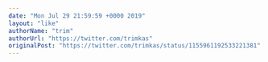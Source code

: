 ```yaml
---
date: "Mon Jul 29 21:59:59 +0000 2019"
layout: "like"
authorName: "trim"
authorUrl: "https://twitter.com/trimkas"
originalPost: "https://twitter.com/trimkas/status/1155961192533221381"
---
```

